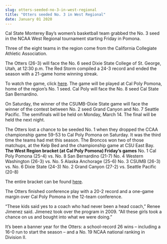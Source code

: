```yaml
---
slug: otters-seeded-no-3-in-west-regional
title: "Otters seeded No. 3 in West Regional"
date: January 01 2020
---
```


 
<p>
  Cal State Monterey Bay’s women’s basketball team grabbed the No. 3 seed in the
  NCAA West Regional tournament starting Friday in Pomona.
</p>
<p>
  Three of the eight teams in the region come from the California Collegiate
  Athletic Association.
</p>
<p>
  The Otters (26-3) will face the No. 6 seed Dixie State College of St. George,
  Utah, at 12:30 p.m. The Red Storm compiled a 24-3 record and ended the season
  with a 21-game home winning streak.
</p>
<p>
  To watch the game, click
  <a
    href="https://www.broncoathletics.com/sports/2010/11/8/GEN_1108103616.aspx?tab=fanzone"
    >here</a
  >. The game will be played at Cal Poly Pomona, home of the region’s No. 1
  seed. Cal Poly will face the No. 8 seed Cal State San Bernardino.
</p>
<p>
  On Saturday, the winner of the CSUMB-Dixie State game will face the winner of
  the contest between No. 2 seed Grand Canyon and No. 7 Seattle Pacific. The
  semifinals will be held on Monday, March 14. The final will be held the next
  night.
</p>
<p>
  The Otters lost a chance to be seeded No. 1 when they dropped the CCAA
  championship game 59-53 to Cal Poly Pomona on Saturday. It was the third time
  the teams had met this season. The Broncos won two of those matchups, at the
  Kelp Bed and the championship game at CSU East Bay.
  <strong>The West Region bracket (at Cal Poly Pomona) Friday’s games</strong>
  No. 1 Cal Poly Pomona (25-4) vs. No. 8 San Bernardino (21-7) No. 4 Western
  Washington (26-3) vs. No. 5 Alaska Anchorage (25-6) No. 3 CSUMB (26-3) vs. No.
  6 Dixie State (24-3) No. 2 Grand Canyon (27-2) vs. Seattle Pacific (20-8)
</p>
<p>
  The entire bracket can be found
  <a href="https://www.ncaa.com/brackets/basketball-women/d2/2011">here</a>.
</p>
<p>
  The Otters finished conference play with a 20-2 record and a one-game margin
  over Cal Poly Pomona in the 12-team conference.
</p>
<p>
  “These kids said yes to a coach who had never been a head coach,” Renee
  Jimenez said. Jimenez took over the program in 2009. “All these girls took a
  chance on us and bought into what we were doing.”
</p>
<p>
  It’s been a banner year for the Otters: a school-record 26 wins – including a
  16-0 run to start the season – and a No. 19 NCAA national ranking in Division
  II.
</p>
 

